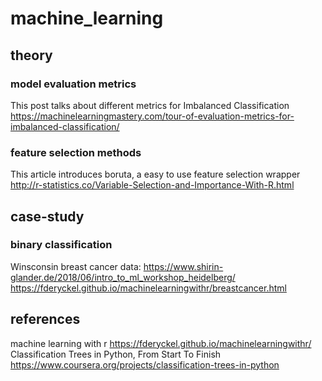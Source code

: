 # machine_learning

## theory

### model evaluation metrics
This post talks about different metrics for Imbalanced Classification
https://machinelearningmastery.com/tour-of-evaluation-metrics-for-imbalanced-classification/


### feature selection methods
This article introduces boruta, a easy to use feature selection wrapper
http://r-statistics.co/Variable-Selection-and-Importance-With-R.html



## case-study

### binary classification
Winsconsin breast cancer data:
https://www.shirin-glander.de/2018/06/intro_to_ml_workshop_heidelberg/
https://fderyckel.github.io/machinelearningwithr/breastcancer.html




## references

machine learning with r
https://fderyckel.github.io/machinelearningwithr/
Classification Trees in Python, From Start To Finish
https://www.coursera.org/projects/classification-trees-in-python
